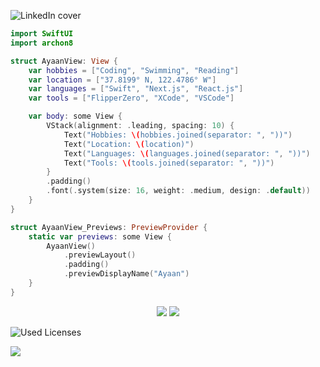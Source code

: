 ![LinkedIn cover](https://github.com/user-attachments/assets/edb705b5-2e8c-4e1e-afc4-58e177f2e8da)

``` swift
import SwiftUI
import archon8

struct AyaanView: View {
    var hobbies = ["Coding", "Swimming", "Reading"]
    var location = ["37.8199° N, 122.4786° W"]
    var languages = ["Swift", "Next.js", "React.js"]
    var tools = ["FlipperZero", "XCode", "VSCode"]

    var body: some View {
        VStack(alignment: .leading, spacing: 10) {
            Text("Hobbies: \(hobbies.joined(separator: ", "))")
            Text("Location: \(location)")
            Text("Languages: \(languages.joined(separator: ", "))")
            Text("Tools: \(tools.joined(separator: ", "))")
        }
        .padding()
        .font(.system(size: 16, weight: .medium, design: .default))
    }
}

struct AyaanView_Previews: PreviewProvider {
    static var previews: some View {
        AyaanView()
            .previewLayout()
            .padding()
            .previewDisplayName("Ayaan")
    }
}

```

<p align="center">
    <img src="https://github-readme-stats.vercel.app/api?username=ayaangrover&bg_color=30,0D1117,0D1117&title_color=fff&text_color=fff">
    <img src="https://github-readme-stats.vercel.app/api/top-langs/?username=ayaangrover&layout=donut&bg_color=30,0D1117,0D1117&text_color=ffffff&title_color=ffffff">
</p>

![Used Licenses](https://github-licenses-stats.vercel.app/api/top-licenses?username=ayaangrover&count=5&theme=dark)

![](https://komarev.com/ghpvc/?username=ayaangrover)
